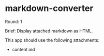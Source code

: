 # markdown-converter

Round: 1

Brief:
Display attached markdown as HTML.

This app should use the following attachments:
- content.md
